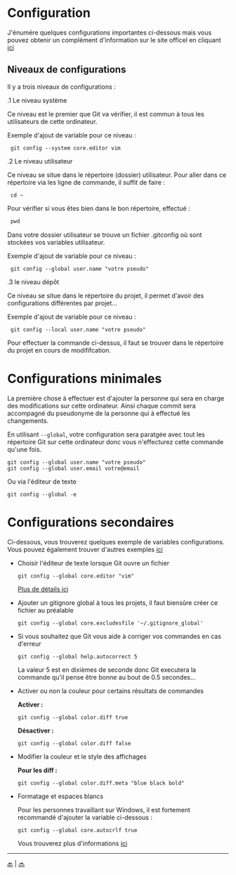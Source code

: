 # Configuration

J'énumére quelques configurations importantes ci-dessous mais 
vous pouvez obtenir un complément d'information sur le site officel en cliquant [ici](https://git-scm.com/book/fr/v1/Personnalisation-de-Git-Configuration-de-Git)


## Niveaux de configurations

Il y a trois niveaux de configurations :

.1 Le niveau système

   Ce niveau est le premier que Git va vérifier, il est commun à tous les utilisateurs de cette ordinateur.

   Exemple d'ajout de variable pour ce niveau :
   
   ````
    git config --system core.editor vim
   ````

.2 Le niveau utilisateur

   Ce niveau se situe dans le répertoire (dossier) utilisateur. 
   Pour aller dans ce répertoire via les ligne de commande, il suffit de faire :
   
   ````
    cd ~
   ````
   
   Pour vérifier si vous êtes bien dans le bon répertoire, effectué :
   
   ````css
    pwd
   ````
   
   Dans votre dossier utilisateur se trouve un fichier .gitconfig où sont stockées vos variables utilisateur.
   
   Exemple d'ajout de variable pour ce niveau :
      
  ````
   git config --global user.name "votre pseudo"
  ````
   

.3 le niveau dépôt

   Ce niveau se situe dans le répertoire du projet, il permet d'avoir des configurations différentes par projet...
   
   Exemple d'ajout de variable pour ce niveau :
     
   ````
    git config --local user.name "votre pseudo"
   ````
   
   Pour effectuer la commande ci-dessus, il faut se trouver dans le répertoire du projet en cours de modififcation.



# Configurations minimales

La première chose à effectuer est d'ajouter la personne qui sera en charge des modifications sur cette ordinateur. 
Ainsi chaque commit sera accompagné du pseudonyme de la personne qui à effectué les changements.

En utilisant ````--global````, votre configuration sera paratgée avec tout les répertoire Git sur cette ordinateur donc vous n'effecturez cette commande qu'une fois.

````
git config --global user.name "votre pseudo"
git config --global user.email votre@email
````

Ou via l'éditeur de texte

````
git config --global -e
````


# Configurations secondaires

Ci-dessous, vous trouverez quelques exemple de variables configurations. 
Vous pouvez également trouver d'autres exemples [ici](https://git-scm.com/book/fr/v2/Personnalisation-de-Git-Configuration-de-Git)

- Choisir l'éditeur de texte lorsque Git ouvre un fichier

    ````
    git config --global core.editor "vim"
    ````
   
   [Plus de détails ici](https://help.github.com/articles/associating-text-editors-with-git/)
   
   
- Ajouter un gitignore global à tous les projets, il faut biensûre créer ce fichier au préalable

    ````
    git config --global core.excludesfile '~/.gitignore_global'
    ````
    
- Si vous souhaitez que Git vous aide à corriger vos commandes en cas d'erreur

    ````
    git config --global help.autocorrect 5
    ````
    
    La valeur 5 est en dixièmes de seconde donc Git executera la commande qu'il pense être bonne au bout de 0.5 secondes...
    
    
- Activer ou non la couleur pour certains résultats de commandes

    **Activer :**
    
    ````
    git config --global color.diff true
    ````
    
    **Désactiver :**
    
    ````
    git config --global color.diff false
    ````
    
- Modifier la couleur et le style des affichages

    **Pour les diff :**
        
    ````
    git config --global color.diff.meta "blue black bold"
    ````
    
- Formatage et espaces blancs

  Pour les personnes travaillant sur Windows, il est fortement recommandé d'ajouter la variable ci-dessous :
  
  ````
  git config --global core.autocrlf true
  ````
  
  Vous trouverez plus d'informations [ici](https://git-scm.com/book/fr/v2/Personnalisation-de-Git-Configuration-de-Git?#_formatage_et_espaces_blancs)
  



---

[:back:](git.md) | [:soon:](projet.md)